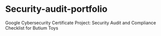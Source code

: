 # Security-audit-portfolio
Google Cybersecurity Certificate Project: Security Audit and Compliance Checklist for Butium Toys
